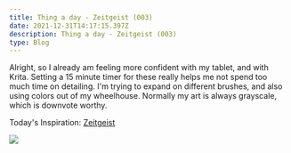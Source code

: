 ```yaml
---
title: Thing a day - Zeitgeist (003)
date: 2021-12-31T14:17:15.397Z
description: Thing a day - Zeitgeist (003)
type: Blog
---
```

Alright, so I already am feeling more confident with my tablet, and with Krita. Setting a 15 minute timer for these really helps me not spend too much time on detailing. I'm trying to expand on different brushes, and also using colors out of my wheelhouse. Normally my art is always grayscale, which is downvote worthy.

Today's Inspiration: [Zeitgeist](https://www.merriam-webster.com/word-of-the-day/zeitgeist-2021-12-31)

![](/img/003-thing-a-day-zeitgeist.png)